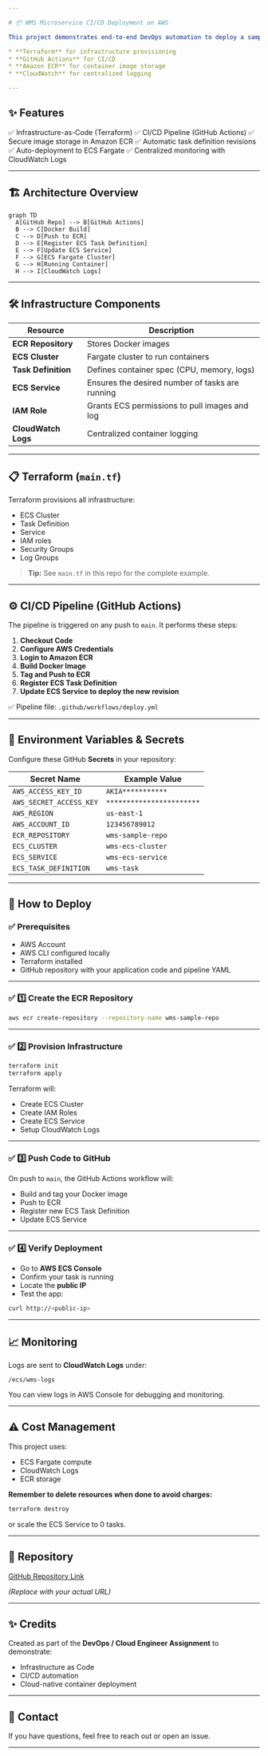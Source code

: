 ```yaml
---

# 📦 WMS Microservice CI/CD Deployment on AWS

This project demonstrates end-to-end DevOps automation to deploy a sample Warehouse Management System (WMS) microservice to **AWS ECS Fargate**, using:

* **Terraform** for infrastructure provisioning
* **GitHub Actions** for CI/CD
* **Amazon ECR** for container image storage
* **CloudWatch** for centralized logging

---
```


## ✨ Features

✅ Infrastructure-as-Code (Terraform)
✅ CI/CD Pipeline (GitHub Actions)
✅ Secure image storage in Amazon ECR
✅ Automatic task definition revisions
✅ Auto-deployment to ECS Fargate
✅ Centralized monitoring with CloudWatch Logs

---

## 🏗️ Architecture Overview

```mermaid
graph TD
  A[GitHub Repo] --> B[GitHub Actions]
  B --> C[Docker Build]
  C --> D[Push to ECR]
  D --> E[Register ECS Task Definition]
  E --> F[Update ECS Service]
  F --> G[ECS Fargate Cluster]
  G --> H[Running Container]
  H --> I[CloudWatch Logs]
```

---

## 🛠️ Infrastructure Components

| Resource            | Description                                     |
| ------------------- | ----------------------------------------------- |
| **ECR Repository**  | Stores Docker images                            |
| **ECS Cluster**     | Fargate cluster to run containers               |
| **Task Definition** | Defines container spec (CPU, memory, logs)      |
| **ECS Service**     | Ensures the desired number of tasks are running |
| **IAM Role**        | Grants ECS permissions to pull images and log   |
| **CloudWatch Logs** | Centralized container logging                   |

---

## 📋 Terraform (`main.tf`)

Terraform provisions all infrastructure:

* ECS Cluster
* Task Definition
* Service
* IAM roles
* Security Groups
* Log Groups

> **Tip:** See `main.tf` in this repo for the complete example.

---

## ⚙️ CI/CD Pipeline (GitHub Actions)

The pipeline is triggered on any push to `main`.
It performs these steps:

1. **Checkout Code**
2. **Configure AWS Credentials**
3. **Login to Amazon ECR**
4. **Build Docker Image**
5. **Tag and Push to ECR**
6. **Register ECS Task Definition**
7. **Update ECS Service to deploy the new revision**

✅ Pipeline file: `.github/workflows/deploy.yml`

---

## 🧩 Environment Variables & Secrets

Configure these GitHub **Secrets** in your repository:

| Secret Name             | Example Value             |
| ----------------------- | ------------------------- |
| `AWS_ACCESS_KEY_ID`     | `AKIA***********`         |
| `AWS_SECRET_ACCESS_KEY` | `***********************` |
| `AWS_REGION`            | `us-east-1`               |
| `AWS_ACCOUNT_ID`        | `123456789012`            |
| `ECR_REPOSITORY`        | `wms-sample-repo`         |
| `ECS_CLUSTER`           | `wms-ecs-cluster`         |
| `ECS_SERVICE`           | `wms-ecs-service`         |
| `ECS_TASK_DEFINITION`   | `wms-task`                |

---

## 🚀 How to Deploy

### ✅ Prerequisites

* AWS Account
* AWS CLI configured locally
* Terraform installed
* GitHub repository with your application code and pipeline YAML

---

### ✅ 1️⃣ Create the ECR Repository

```bash
aws ecr create-repository --repository-name wms-sample-repo
```

---

### ✅ 2️⃣ Provision Infrastructure

```bash
terraform init
terraform apply
```

Terraform will:

* Create ECS Cluster
* Create IAM Roles
* Create ECS Service
* Setup CloudWatch Logs

---

### ✅ 3️⃣ Push Code to GitHub

On push to `main`, the GitHub Actions workflow will:

* Build and tag your Docker image
* Push to ECR
* Register new ECS Task Definition
* Update ECS Service

---

### ✅ 4️⃣ Verify Deployment

* Go to **AWS ECS Console**
* Confirm your task is running
* Locate the **public IP**
* Test the app:

```bash
curl http://<public-ip>
```

---

## 📈 Monitoring

Logs are sent to **CloudWatch Logs** under:

```
/ecs/wms-logs
```

You can view logs in AWS Console for debugging and monitoring.

---

## ⚠️ Cost Management

This project uses:

* ECS Fargate compute
* CloudWatch Logs
* ECR storage

**Remember to delete resources when done to avoid charges:**

```bash
terraform destroy
```

or scale the ECS Service to 0 tasks.

---

## 📂 Repository

[GitHub Repository Link](https://github.com/yourusername/wms-sample-deploy)

*(Replace with your actual URL)*

---

## ✨ Credits

Created as part of the **DevOps / Cloud Engineer Assignment** to demonstrate:

* Infrastructure as Code
* CI/CD automation
* Cloud-native container deployment

---

## 📝 Contact

If you have questions, feel free to reach out or open an issue.

---
